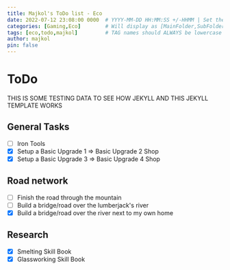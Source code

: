 ```yaml
---
title: Majkol's ToDo list - Eco
date: 2022-07-12 23:08:00 0000  # YYYY-MM-DD HH:MM:SS +/-HHMM | Set the last +/-HHMM ito 0000 when in the time zone Europe-Amsterdam.
categories: [Gaming,Eco]        # Will display as [MainFolder,SubFolder] on the in the categories tab
tags: [eco,todo,majkol]         # TAG names should ALWAYS be lowercase and in an array
author: majkol
pin: false
---
```


<!-- markdownlint-disable MD025 -->

# ToDo

THIS IS SOME TESTING DATA TO SEE HOW JEKYLL AND THIS JEKYLL TEMPLATE WORKS

## General Tasks

- [ ] Iron Tools
- [X] Setup a Basic Upgrade 1 => Basic Upgrade 2 Shop
- [X] Setup a Basic Upgrade 3 => Basic Upgrade 4 Shop

## Road network

- [ ] Finish the road through the mountain
- [ ] Build a bridge/road over the lumberjack's river
- [X] Build a bridge/road over the river next to my own home

## Research

- [X] Smelting Skill Book
- [X] Glassworking Skill Book
